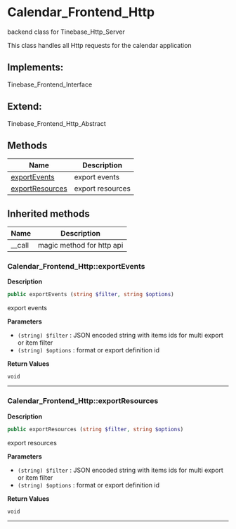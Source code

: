 # Calendar_Frontend_Http  

backend class for Tinebase_Http_Server

This class handles all Http requests for the calendar application  

## Implements:
Tinebase_Frontend_Interface

## Extend:

Tinebase_Frontend_Http_Abstract

## Methods

| Name | Description |
|------|-------------|
|[exportEvents](#calendar_frontend_httpexportevents)|export events|
|[exportResources](#calendar_frontend_httpexportresources)|export resources|

## Inherited methods

| Name | Description |
|------|-------------|
|__call|magic method for http api|



### Calendar_Frontend_Http::exportEvents  

**Description**

```php
public exportEvents (string $filter, string $options)
```

export events 

 

**Parameters**

* `(string) $filter`
: JSON encoded string with items ids for multi export or item filter  
* `(string) $options`
: format or export definition id  

**Return Values**

`void`


<hr />


### Calendar_Frontend_Http::exportResources  

**Description**

```php
public exportResources (string $filter, string $options)
```

export resources 

 

**Parameters**

* `(string) $filter`
: JSON encoded string with items ids for multi export or item filter  
* `(string) $options`
: format or export definition id  

**Return Values**

`void`


<hr />

